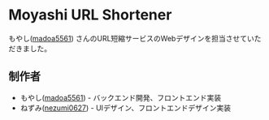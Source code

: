  # Moyashi URL Shortener

もやし([madoa5561](https://github.com/madoa5561)) さんのURL短縮サービスのWebデザインを担当させていただきました。

 ## 制作者

 - もやし([madoa5561](https://github.com/madoa5561)) - バックエンド開発、フロントエンド実装
 - ねずみ([nezumi0627](https://github.com/nezumi0627)) - UIデザイン、フロントエンドデザイン実装
